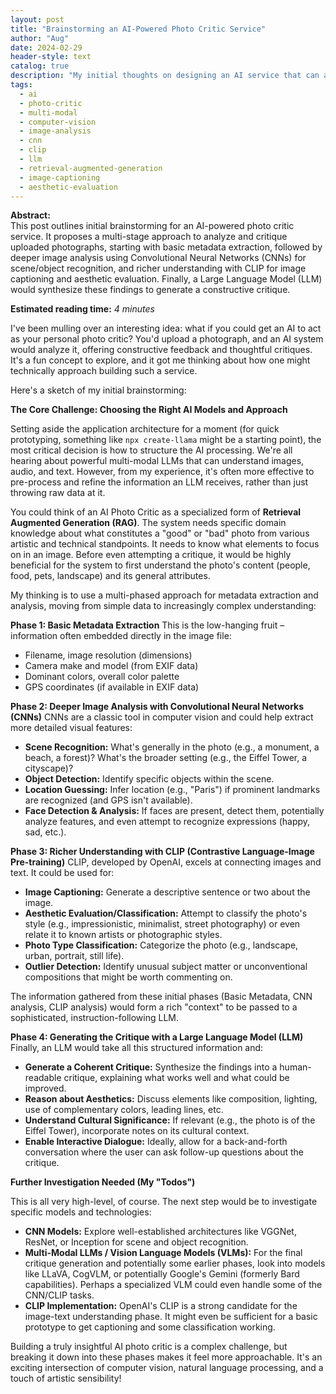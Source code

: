 ```yaml
---
layout: post
title: "Brainstorming an AI-Powered Photo Critic Service"
author: "Aug"
date: 2024-02-29
header-style: text
catalog: true
description: "My initial thoughts on designing an AI service that can analyze and critique uploaded photos. I explore a multi-stage approach using CNNs, CLIP, and LLMs for metadata extraction, image understanding, and generating constructive feedback."
tags:
  - ai
  - photo-critic
  - multi-modal
  - computer-vision
  - image-analysis
  - cnn
  - clip
  - llm
  - retrieval-augmented-generation
  - image-captioning
  - aesthetic-evaluation
---
```


**Abstract:**  
This post outlines initial brainstorming for an AI-powered photo critic service. It proposes a multi-stage approach to analyze and critique uploaded photographs, starting with basic metadata extraction, followed by deeper image analysis using Convolutional Neural Networks (CNNs) for scene/object recognition, and richer understanding with CLIP for image captioning and aesthetic evaluation. Finally, a Large Language Model (LLM) would synthesize these findings to generate a constructive critique.

**Estimated reading time:** _4 minutes_

I've been mulling over an interesting idea: what if you could get an AI to act as your personal photo critic? You'd upload a photograph, and an AI system would analyze it, offering constructive feedback and thoughtful critiques. It's a fun concept to explore, and it got me thinking about how one might technically approach building such a service.

Here's a sketch of my initial brainstorming:

**The Core Challenge: Choosing the Right AI Models and Approach**

Setting aside the application architecture for a moment (for quick prototyping, something like `npx create-llama` might be a starting point), the most critical decision is how to structure the AI processing. We're all hearing about powerful multi-modal LLMs that can understand images, audio, and text. However, from my experience, it's often more effective to pre-process and refine the information an LLM receives, rather than just throwing raw data at it.

You could think of an AI Photo Critic as a specialized form of **Retrieval Augmented Generation (RAG)**. The system needs specific domain knowledge about what constitutes a "good" or "bad" photo from various artistic and technical standpoints. It needs to know what elements to focus on in an image. Before even attempting a critique, it would be highly beneficial for the system to first understand the photo's content (people, food, pets, landscape) and its general attributes.

My thinking is to use a multi-phased approach for metadata extraction and analysis, moving from simple data to increasingly complex understanding:

**Phase 1: Basic Metadata Extraction**
This is the low-hanging fruit – information often embedded directly in the image file:

- Filename, image resolution (dimensions)
- Camera make and model (from EXIF data)
- Dominant colors, overall color palette
- GPS coordinates (if available in EXIF data)

**Phase 2: Deeper Image Analysis with Convolutional Neural Networks (CNNs)**
CNNs are a classic tool in computer vision and could help extract more detailed visual features:

- **Scene Recognition:** What's generally in the photo (e.g., a monument, a beach, a forest)? What's the broader setting (e.g., the Eiffel Tower, a cityscape)?
- **Object Detection:** Identify specific objects within the scene.
- **Location Guessing:** Infer location (e.g., "Paris") if prominent landmarks are recognized (and GPS isn't available).
- **Face Detection & Analysis:** If faces are present, detect them, potentially analyze features, and even attempt to recognize expressions (happy, sad, etc.).

**Phase 3: Richer Understanding with CLIP (Contrastive Language-Image Pre-training)**
CLIP, developed by OpenAI, excels at connecting images and text. It could be used for:

- **Image Captioning:** Generate a descriptive sentence or two about the image.
- **Aesthetic Evaluation/Classification:** Attempt to classify the photo's style (e.g., impressionistic, minimalist, street photography) or even relate it to known artists or photographic styles.
- **Photo Type Classification:** Categorize the photo (e.g., landscape, urban, portrait, still life).
- **Outlier Detection:** Identify unusual subject matter or unconventional compositions that might be worth commenting on.

The information gathered from these initial phases (Basic Metadata, CNN analysis, CLIP analysis) would form a rich "context" to be passed to a sophisticated, instruction-following LLM.

**Phase 4: Generating the Critique with a Large Language Model (LLM)**
Finally, an LLM would take all this structured information and:

- **Generate a Coherent Critique:** Synthesize the findings into a human-readable critique, explaining what works well and what could be improved.
- **Reason about Aesthetics:** Discuss elements like composition, lighting, use of complementary colors, leading lines, etc.
- **Understand Cultural Significance:** If relevant (e.g., the photo is of the Eiffel Tower), incorporate notes on its cultural context.
- **Enable Interactive Dialogue:** Ideally, allow for a back-and-forth conversation where the user can ask follow-up questions about the critique.

**Further Investigation Needed (My "Todos")**

This is all very high-level, of course. The next step would be to investigate specific models and technologies:

- **CNN Models:** Explore well-established architectures like VGGNet, ResNet, or Inception for scene and object recognition.
- **Multi-Modal LLMs / Vision Language Models (VLMs):** For the final critique generation and potentially some earlier phases, look into models like LLaVA, CogVLM, or potentially Google's Gemini (formerly Bard capabilities). Perhaps a specialized VLM could even handle some of the CNN/CLIP tasks.
- **CLIP Implementation:** OpenAI's CLIP is a strong candidate for the image-text understanding phase. It might even be sufficient for a basic prototype to get captioning and some classification working.

Building a truly insightful AI photo critic is a complex challenge, but breaking it down into these phases makes it feel more approachable. It's an exciting intersection of computer vision, natural language processing, and a touch of artistic sensibility!
